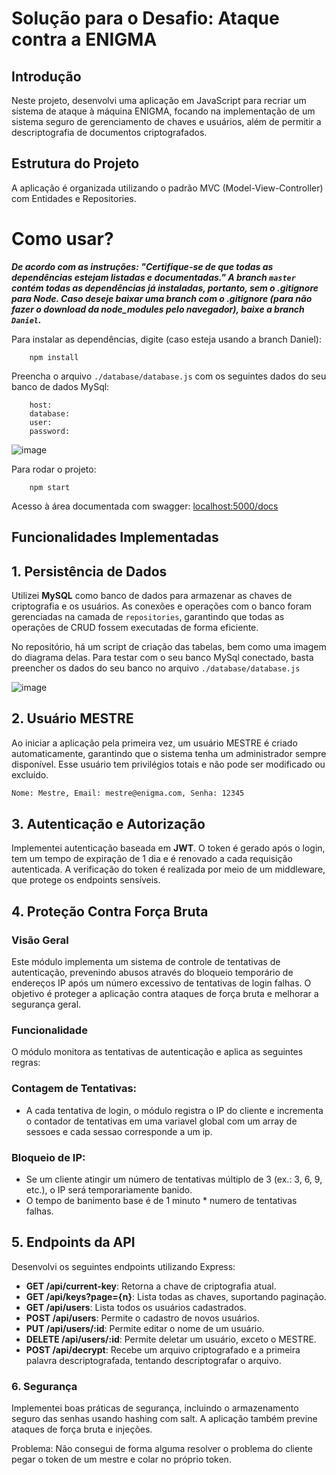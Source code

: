 # Solução para o Desafio: Ataque contra a ENIGMA

## Introdução

Neste projeto, desenvolvi uma aplicação em JavaScript para recriar um sistema de ataque à máquina ENIGMA, focando na implementação de um sistema seguro de gerenciamento de chaves e usuários, além de permitir a descriptografia de documentos criptografados.

## Estrutura do Projeto

A aplicação é organizada utilizando o padrão MVC (Model-View-Controller) com Entidades e Repositories.

# Como usar?
***De acordo com as instruções: "Certifique-se de que todas as dependências estejam listadas e documentadas." A branch `master` contém todas as dependências já instaladas, portanto, sem o .gitignore para Node. Caso deseje baixar uma branch com o .gitignore (para não fazer o download da node_modules pelo navegador), baixe a branch `Daniel`.***

Para instalar as dependências, digite (caso esteja usando a branch Daniel):
``` 
    npm install
```
Preencha o arquivo `./database/database.js` com os seguintes dados do seu banco de dados MySql:
```
    host:
    database:
    user:
    password: 
```
![image](https://github.com/user-attachments/assets/32f08064-eea1-4148-9c96-232bfa3a130f)

Para rodar o projeto:
``` 
    npm start
```

Acesso à área documentada com swagger: [localhost:5000/docs](localhost:5000/docs)

## Funcionalidades Implementadas

## 1. Persistência de Dados

Utilizei **MySQL** como banco de dados para armazenar as chaves de criptografia e os usuários. As conexões e operações com o banco foram gerenciadas na camada de `repositories`, garantindo que todas as operações de CRUD fossem executadas de forma eficiente.

No repositório, há um script de criação das tabelas, bem como uma imagem do diagrama delas. Para testar com o seu banco MySql conectado, basta preencher os dados do seu banco no arquivo `./database/database.js`

![image](https://github.com/user-attachments/assets/32f08064-eea1-4148-9c96-232bfa3a130f)

## 2. Usuário MESTRE

Ao iniciar a aplicação pela primeira vez, um usuário MESTRE é criado automaticamente, garantindo que o sistema tenha um administrador sempre disponível. Esse usuário tem privilégios totais e não pode ser modificado ou excluído.       
```bash 
Nome: Mestre, Email: mestre@enigma.com, Senha: 12345
```

## 3. Autenticação e Autorização

Implementei autenticação baseada em **JWT**. O token é gerado após o login, tem um tempo de expiração de 1 dia e é renovado a cada requisição autenticada. A verificação do token é realizada por meio de um middleware, que protege os endpoints sensíveis.

## 4. Proteção Contra Força Bruta

### Visão Geral
Este módulo implementa um sistema de controle de tentativas de autenticação, prevenindo abusos através do bloqueio temporário de endereços IP após um número excessivo de tentativas de login falhas. O objetivo é proteger a aplicação contra ataques de força bruta e melhorar a segurança geral.

### Funcionalidade
O módulo monitora as tentativas de autenticação e aplica as seguintes regras:

### Contagem de Tentativas:
- A cada tentativa de login, o módulo registra o IP do cliente e incrementa o contador de tentativas em uma variavel global com um array de sessoes e cada sessao corresponde a um ip.

### Bloqueio de IP:
- Se um cliente atingir um número de tentativas múltiplo de 3 (ex.: 3, 6, 9, etc.), o IP será temporariamente banido.
- O tempo de banimento base é de 1 minuto * numero de tentativas falhas.


## 5. Endpoints da API

Desenvolvi os seguintes endpoints utilizando Express:

- **GET /api/current-key**: Retorna a chave de criptografia atual.
- **GET /api/keys?page={n}**: Lista todas as chaves, suportando paginação.
- **GET /api/users**: Lista todos os usuários cadastrados.
- **POST /api/users**: Permite o cadastro de novos usuários.
- **PUT /api/users/:id**: Permite editar o nome de um usuário.
- **DELETE /api/users/:id**: Permite deletar um usuário, exceto o MESTRE.
- **POST /api/decrypt**: Recebe um arquivo criptografado e a primeira palavra descriptografada, tentando descriptografar o arquivo.

### 6. Segurança

Implementei boas práticas de segurança, incluindo o armazenamento seguro das senhas usando hashing com salt. A aplicação também previne ataques de força bruta e injeções.

Problema: Não consegui de forma alguma resolver o problema do cliente pegar o token de um mestre e colar no próprio token.


